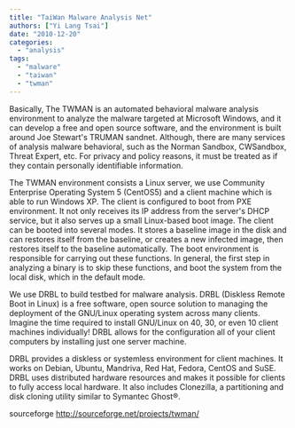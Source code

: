 ```yaml
---
title: "TaiWan Malware Analysis Net"
authors: ["Yi Lang Tsai"]
date: "2010-12-20"
categories: 
  - "analysis"
tags: 
  - "malware"
  - "taiwan"
  - "twman"
---
```


Basically, The TWMAN is an automated behavioral malware analysis environment to analyze the malware targeted at Microsoft Windows, and it can develop a free and open source software, and the environment is built around Joe Stewart's TRUMAN sandnet. Although, there are many services of analysis malware behavioral, such as the Norman Sandbox, CWSandbox, Threat Expert, etc. For privacy and policy reasons, it must be treated as if they contain personally identifiable information.  

The TWMAN environment consists a Linux server, we use Community Enterprise Operating System 5 (CentOS5) and a client machine which is able to run Windows XP. The client is configured to boot from PXE environment. It not only receives its IP address from the server's DHCP service, but it also serves up a small Linux-based boot image. The client can be booted into several modes. It stores a baseline image in the disk and can restores itself from the baseline, or creates a new infected image, then restores itself to the baseline automatically. The boot environment is responsible for carrying out these functions. In general, the first step in analyzing a binary is to skip these functions, and boot the system from the local disk, which in the default mode.  

We use DRBL to build testbed for malware analysis. DRBL (Diskless Remote Boot in Linux) is a free software, open source solution to managing the deployment of the GNU/Linux operating system across many clients. Imagine the time required to install GNU/Linux on 40, 30, or even 10 client machines individually! DRBL allows for the configuration all of your client computers by installing just one server machine.  

DRBL provides a diskless or systemless environment for client machines. It works on Debian, Ubuntu, Mandriva, Red Hat, Fedora, CentOS and SuSE. DRBL uses distributed hardware resources and makes it possible for clients to fully access local hardware. It also includes Clonezilla, a partitioning and disk cloning utility similar to Symantec Ghost®.  

sourceforge http://sourceforge.net/projects/twman/
